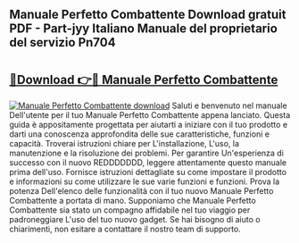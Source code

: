 ## Manuale Perfetto Combattente Download gratuit PDF - Part-jyy Italiano Manuale del proprietario del servizio Pn704

# <h2><a href="http://dffom9.blite.top/?on=Manuale+Perfetto+Combattente">🔗Download 👉🔴 Manuale Perfetto Combattente</a></h2>

[![Manuale Perfetto Combattente download](https://i.imgur.com/lujVjoI.png)](http://dffom9.blite.top/?on=Manuale+Perfetto+Combattente)
Saluti e benvenuto nel manuale Dell'utente per il tuo Manuale Perfetto Combattente appena lanciato. Questa guida è appositamente progettata per aiutarti a iniziare con il tuo prodotto e darti una conoscenza approfondita delle sue caratteristiche, funzioni e capacità. Troverai istruzioni chiare per L'installazione, L'uso, la manutenzione e la risoluzione dei problemi. Per garantire Un'esperienza di successo con il nuovo REDDDDDDD, leggere attentamente questo manuale prima dell'uso. Fornisce istruzioni dettagliate su come impostare il prodotto e informazioni su come utilizzare le sue varie funzioni e funzioni. Prova la potenza Dell'elenco delle funzionalità con il tuo nuovo Manuale Perfetto Combattente a portata di mano. Supponiamo che Manuale Perfetto Combattente sia stato un compagno affidabile nel tuo viaggio per padroneggiare L'uso del tuo nuovo gadget. Se hai bisogno di aiuto o chiarimenti, non esitare a contattare il nostro team di supporto.
